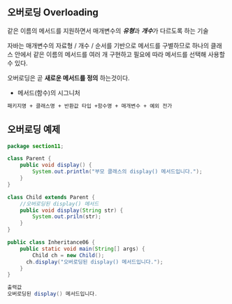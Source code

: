 ## 오버로딩 Overloading

같은 이름의 메서드를 지원하면서 매개변수의 ***유형***과 ***개수***가 다르도록 하는 기술

자바는 매개변수의 자료형 / 개수 / 순서를 기반으로 메서드를 구별하므로 하나의 클래스 안에서 같은 이름의 메서드를 여러 개 구현하고 필요에 따라 메서드를 선택해 사용할 수 있다.

오버로딩은 곧 **새로운 메서드를 정의** 하는것이다.

- 메서드(함수)의 시그니처

```html
패키지명 + 클래스명 + 반환값 타입 +함수명 + 매개변수 + 예외 전가
```

## 오버로딩 예제

```java
package section11;

class Parent {
	public void display() {
		System.out.println("부모 클래스의 display() 메서드입니다.");
	}
}
```

```java
class Child extends Parent {
	//오버로딩된 display() 메서드
	public void display(String str) {
		System.out.priln(str);
	}
}
```

```java
public class Inheritance06 {
	public static void main(String[] args) {
		Child ch = new Child();
	  ch.display("오버로딩된 display() 메서드입니다.");
	}
}
```

```java
출력값
오버로딩된 display() 메서드입니다.
```

